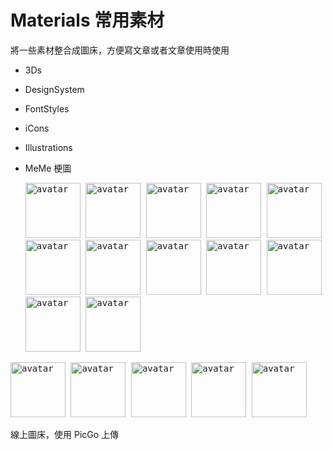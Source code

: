 # Materials 常用素材
  將一些素材整合成圖床，方便寫文章或者文章使用時使用

  - 3Ds
  - DesignSystem
  - FontStyles
  - iCons
  - Illustrations
  - MeMe 梗圖

    <kbd>
      <img src="https://api.dicebear.com/6.x/pixel-art/svg?seed=Cleo&backgroundType=gradientLinear&backgroundRotation=0,360,240,210&randomizeIds=true&backgroundColor=c0aede,d1d4f9,ffdfbf,ffd5dc,transparent,b6e3f4&radius=6" alt="avatar" width="88" />
    </kbd>
   
    <kbd>
      <img src="https://api.dicebear.com/6.x/pixel-art/svg?seed=Snowball&backgroundRotation=0,360,240,210&randomizeIds=true&backgroundColor=A5EBFF,FFF9E9,C7FFCA,ffd5dc,72C0AE&radius=6" alt="avatar" width="88" />
    </kbd>

    <kbd>
      <img src="https://api.dicebear.com/6.x/pixel-art/svg?seed=Midnight&backgroundRotation=0,360,240,210&randomizeIds=true&backgroundColor=A5EBFF,FFF9E9,C7FFCA,ffd5dc,72C0AE&radius=6" alt="avatar" width="88" />
    </kbd>

    <kbd>
      <img src="https://api.dicebear.com/6.x/pixel-art/svg?seed=Luna&backgroundRotation=0,360,240,210&randomizeIds=true&backgroundColor=A5EBFF,FFF9E9,C7FFCA,ffd5dc,72C0AE&radius=6" alt="avatar" width="88" />
    </kbd>

    <kbd>
      <img src="https://api.dicebear.com/6.x/pixel-art/svg?seed=Boo&&backgroundType=gradientLinear&backgroundRotation=0,360,240,210&randomizeIds=true&backgroundColor=A5EBFF,FFF9E9,C7FFCA,ffd5dc,72C0AE&radius=6" alt="avatar" width="88" />
    </kbd>

    <kbd>
        <img src="https://api.dicebear.com/6.x/bottts/svg?seed=Mittens&radius=6" alt="avatar" width="88" />
    <kbd>
      
    <kbd>
      <img src="https://api.dicebear.com/6.x/bottts/svg?seed=Oliver&radius=6" alt="avatar" width="88" />
    </kbd>
      
    <kbd>
      <img src="https://api.dicebear.com/6.x/bottts/svg?seed=Kiki&radius=6" alt="avatar" width="88" />
    </kbd>

    <kbd>
      <img src="https://api.dicebear.com/6.x/bottts/svg?seed=Tinkerbell&radius=6" alt="avatar" width="88" />
    </kbd>

    <kbd>
      <img src="https://api.dicebear.com/6.x/bottts/svg?seed=Midnight&radius=6" alt="avatar" width="88" />
    </kbd>

    <kbd>
      <img src="https://api.dicebear.com/6.x/bottts/svg?seed=George&radius=6" alt="avatar" width="88" />
    </kbd>

    <kbd>
      <img src="https://api.dicebear.com/6.x/bottts/svg?seed=Sassy&radius=6" alt="avatar" width="88" />
    </kbd>



<kbd>
  <img src="https://api.dicebear.com/6.x/avataaars-neutral/svg?seed=Whiskers&radius=6" alt="avatar" width="88" />
</kbd>

<kbd>
  <img src="https://api.dicebear.com/6.x/avataaars-neutral/svg?seed=Bear&radius=6" alt="avatar" width="88" />
</kbd>

<kbd>
  <img src="https://api.dicebear.com/6.x/avataaars-neutral/svg?seed=Daisy&radius=6" alt="avatar" width="88" />
</kbd>

<kbd>
  <img src="https://api.dicebear.com/6.x/avataaars-neutral/svg?seed=Max&radius=6" alt="avatar" width="88" />
</kbd>

<kbd>
  <img src="https://api.dicebear.com/6.x/avataaars-neutral/svg?seed=Abby&radius=6" alt="avatar" width="88" />
</kbd>


線上圖床，使用 PicGo 上傳
